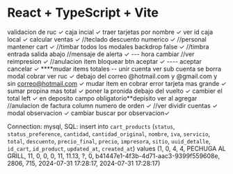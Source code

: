 # React + TypeScript + Vite

validacion de ruc ✓
caja incial ✓
traer tarjetas por nombre ✓
ver id caja local ✓
calcular ventas ✓
//teclado descuento numerico ✓
//personal mantener cart ✓
//timbar
todos los modales backdrop false ✓
//timbra entrada salida abajo
//mensaje de alerta ✓
--- hora cambiar
//ver reimpresion ✓
//anulacion item bloquear btn aceptar ✓
---- aceptar cancelar ✓
****mudar items totales
-- unir cuenta ver sub cuenta se borra
modal cobrar ver ruc ✓
debajo del correo @hotmail.com y @gmail.com y sin correo@hotmail.com ✓
mudar item en cobrar 
error tarjeta mas grande ✓
sumar propina mas total ✓
poner la pronida debajo del vuelto ✓
cambier el total left ✓
en deposito campo obligatorio**depisito ver al agregar 
//anulacion de factura column numero de orden ✓
//ver dividir cuentas ✓
modal observacion  ✓
cambiar buscar por observacion✓

Connection: mysql, SQL: insert into `cart_products` (`status`, `status_preference`, `cantidad`, `cantidad_original`, `nombre`, `iva`, `servicio`, `total`, `descuento`, `precio_final`, `precio`, `impresora`, `sitio`, `uuid_detalle`, `id_cart`, `id_product`, `updated_at`, `created_at`) values (1, 0, 4, 4, PECHUGA AL GRILL, 11, 0, 0, 0, 11, 11.13, ?, 0, b41447e1-4f3b-4d71-aac3-9399f559608e, 2806, 715, 2024-07-31 17:28:17, 2024-07-31 17:28:17)